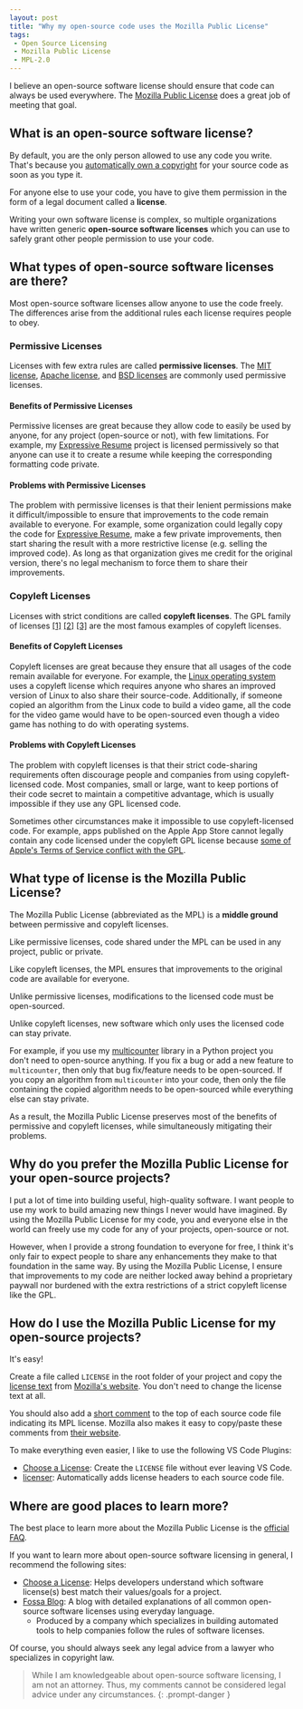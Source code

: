 ```yaml
---
layout: post
title: "Why my open-source code uses the Mozilla Public License"
tags:
 - Open Source Licensing
 - Mozilla Public License
 - MPL-2.0
---
```


I believe an open-source software license should ensure that code can always be
used everywhere. The [Mozilla Public
License](https://www.mozilla.org/en-US/MPL/) does a great job of meeting that
goal.

## What is an open-source software license?
By default, you are the only person allowed to use any code you write. That's
because you [automatically own a
copyright](https://www.copyright.gov/registration/other-digital-content/) for
your source code as soon as you type it.

For anyone else to use your code, you have to give them permission in the form
of a legal document called a **license**.

Writing your own software license is complex, so multiple organizations have
written generic **open-source software licenses** which you can use to safely
grant other people permission to use your code.


## What types of open-source software licenses are there?
Most open-source software licenses allow anyone to use the code freely. The
differences arise from the additional rules each license requires people to
obey.


### Permissive Licenses
Licenses with few extra rules are called **permissive licenses**. The [MIT
license](https://choosealicense.com/licenses/mit/), [Apache
license](https://choosealicense.com/licenses/apache-2.0/), and [BSD
licenses](https://opensource.org/licenses/BSD-3-Clause) are commonly used
permissive licenses.

#### Benefits of Permissive Licenses
Permissive licenses are great because they allow code to easily be used by
anyone, for any project (open-source or not), with few limitations. For example,
my [Expressive Resume](https://github.com/thehale/expressive-resume) project is
licensed permissively so that anyone can use it to create a resume while keeping
the corresponding formatting code private.

#### Problems with Permissive Licenses
The problem with permissive licenses is that their lenient permissions make it
difficult/impossible to ensure that improvements to the code remain available to
everyone. For example, some organization could legally copy the code for
[Expressive Resume](https://github.com/thehale/expressive-resume), make a few
private improvements, then start sharing the result with a more restrictive
license (e.g. selling the improved code). As long as that organization gives me
credit for the original version, there's no legal mechanism to force them to
share their improvements.


### Copyleft Licenses
Licenses with strict conditions are called **copyleft licenses**. The GPL family
of licenses [[1]](https://choosealicense.com/licenses/lgpl-3.0/)
[[2]](https://choosealicense.com/licenses/gpl-3.0/)
[[3]](https://choosealicense.com/licenses/agpl-3.0/) are the most famous
examples of copyleft licenses.

#### Benefits of Copyleft Licenses
Copyleft licenses are great because they ensure that all usages of the code
remain available for everyone. For example, the [Linux operating
system](https://github.com/torvalds/linux) uses a copyleft license which
requires anyone who shares an improved version of Linux to also share their
source-code. Additionally, if someone copied an algorithm from the Linux code to
build a video game, all the code for the video game would have to be
open-sourced even though a video game has nothing to do with operating systems.

#### Problems with Copyleft Licenses
The problem with copyleft licenses is that their strict code-sharing
requirements often discourage people and companies from using copyleft-licensed
code. Most companies, small or large, want to keep portions of their code secret
to maintain a competitive advantage, which is usually impossible if they use any
GPL licensed code.

Sometimes other circumstances make it impossible to use copyleft-licensed code.
For example, apps published on the Apple App Store cannot legally contain any
code licensed under the copyleft GPL license because [some of Apple's Terms of
Service conflict with the
GPL](https://www.fsf.org/news/2010-05-app-store-compliance).


## What type of license is the Mozilla Public License?
The Mozilla Public License (abbreviated as the MPL) is a **middle ground**
between permissive and copyleft licenses.

Like permissive licenses, code shared under the MPL can be used in any project,
public or private.

Like copyleft licenses, the MPL ensures that improvements to the original code
are available for everyone.

Unlike permissive licenses, modifications to the licensed code must be
open-sourced.

Unlike copyleft licenses, new software which only uses the licensed code can
stay private.

For example, if you use my
[multicounter](https://github.com/thehale/multicounter) library in a Python
project you don't need to open-source anything. If you fix a bug or add a new
feature to `multicounter`, then only that bug fix/feature needs to be
open-sourced. If you copy an algorithm from `multicounter` into your code, then
only the file containing the copied algorithm needs to be open-sourced while
everything else can stay private.

As a result, the Mozilla Public License preserves most of the benefits of
permissive and copyleft licenses, while simultaneously mitigating their
problems.

## Why do you prefer the Mozilla Public License for your open-source projects?
I put a lot of time into building useful, high-quality software. I want people
to use my work to build amazing new things I never would have imagined. By using
the Mozilla Public License for my code, you and everyone else in the world can
freely use my code for any of your projects, open-source or not.

However, when I provide a strong foundation to everyone for free, I think it's
only fair to expect people to share any enhancements they make to that
foundation in the same way. By using the Mozilla Public License, I ensure that
improvements to my code are neither locked away behind a proprietary paywall nor
burdened with the extra restrictions of a strict copyleft license like the GPL.

## How do I use the Mozilla Public License for my open-source projects?
It's easy!

Create a file called `LICENSE` in the root folder of your project and copy the
[license text](https://www.mozilla.org/media/MPL/2.0/index.48a3fe23ed13.txt)
from [Mozilla's website](https://www.mozilla.org/en-US/MPL/). You don't need to
change the license text at all.

You should also add a [short
comment](https://www.mozilla.org/en-US/MPL/headers/) to the top of each source
code file indicating its MPL license. Mozilla also makes it easy to copy/paste
these comments from [their website](https://www.mozilla.org/en-US/MPL/headers/).

To make everything even easier, I like to use the following VS Code Plugins:
 - [Choose a
   License](https://marketplace.visualstudio.com/items?itemName=ultram4rine.vscode-choosealicense):
   Create the `LICENSE` file without ever leaving VS Code.
 - [licenser](https://marketplace.visualstudio.com/items?itemName=ymotongpoo.licenser):
   Automatically adds license headers to each source code file.

## Where are good places to learn more?
The best place to learn more about the Mozilla Public License is the [official
FAQ](https://www.mozilla.org/en-US/MPL/2.0/FAQ/).

If you want to learn more about open-source software licensing in general, I
recommend the following sites:
 - [Choose a License](https://choosealicense.com/): Helps developers understand
   which software license(s) best match their values/goals for a project.
 - [Fossa Blog](https://fossa.com/blog/): A blog with detailed explanations of
   all common open-source software licenses using everyday language.
    - Produced by a company which specializes in building automated tools to
      help companies follow the rules of software licenses.

Of course, you should always seek any legal advice from a lawyer who specializes
in copyright law.

> While I am knowledgeable about open-source software licensing, I am not
an attorney. Thus, my comments cannot be considered legal advice under any
circumstances.
{: .prompt-danger }
